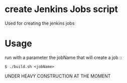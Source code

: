 # create Jenkins Jobs script
Used for creating the jenkins jobs

Usage
=====
run with a parameter the jobName that will create a job
::

    $ ./build.sh <jobName>

UNDER HEAVY CONSTRUCTION AT THE MOMENT 